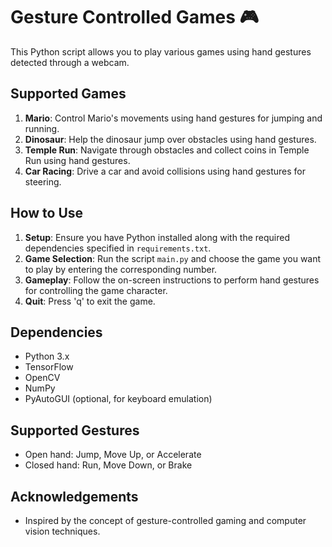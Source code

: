 # Gesture Controlled Games 🎮

This Python script allows you to play various games using hand gestures detected through a webcam.

## Supported Games
1. **Mario**: Control Mario's movements using hand gestures for jumping and running.
2. **Dinosaur**: Help the dinosaur jump over obstacles using hand gestures.
3. **Temple Run**: Navigate through obstacles and collect coins in Temple Run using hand gestures.
4. **Car Racing**: Drive a car and avoid collisions using hand gestures for steering.

## How to Use
1. **Setup**: Ensure you have Python installed along with the required dependencies specified in `requirements.txt`.
2. **Game Selection**: Run the script `main.py` and choose the game you want to play by entering the corresponding number.
3. **Gameplay**: Follow the on-screen instructions to perform hand gestures for controlling the game character.
4. **Quit**: Press 'q' to exit the game.

## Dependencies
- Python 3.x
- TensorFlow
- OpenCV
- NumPy
- PyAutoGUI (optional, for keyboard emulation)

## Supported Gestures
- Open hand: Jump, Move Up, or Accelerate
- Closed hand: Run, Move Down, or Brake

## Acknowledgements
- Inspired by the concept of gesture-controlled gaming and computer vision techniques.
